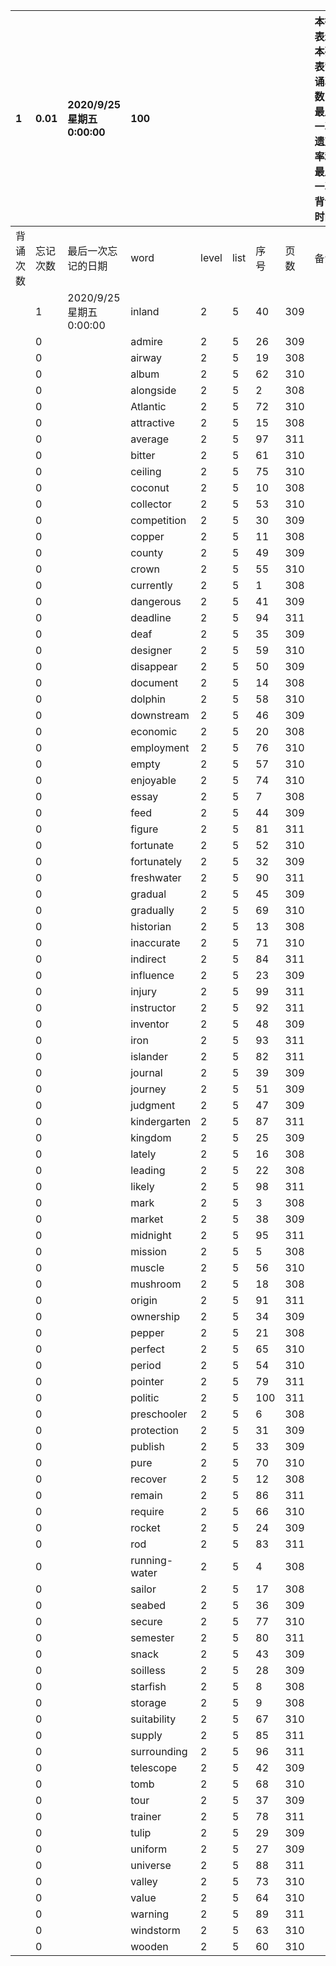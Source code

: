 |1|0.01|2020/9/25 星期五 0:00:00|100|||||本行表示本列表背诵次数，最后一次遗忘率和最后一次背诵时间||
|:--|:--|:--|:--|:--|:--|:--|:--|:--|:--|
|背诵次数|忘记次数|最后一次忘记的日期|word|level|list|序号|页数|备注|助记备注|
||1|2020/9/25 星期五 0:00:00|inland|2|5|40|309|||
||0||admire|2|5|26|309|||
||0||airway|2|5|19|308|||
||0||album|2|5|62|310|||
||0||alongside|2|5|2|308|||
||0||Atlantic|2|5|72|310|||
||0||attractive|2|5|15|308|||
||0||average|2|5|97|311|||
||0||bitter|2|5|61|310|||
||0||ceiling|2|5|75|310|||
||0||coconut|2|5|10|308|||
||0||collector|2|5|53|310|||
||0||competition|2|5|30|309|||
||0||copper|2|5|11|308|||
||0||county|2|5|49|309|||
||0||crown|2|5|55|310|||
||0||currently|2|5|1|308|||
||0||dangerous|2|5|41|309|||
||0||deadline|2|5|94|311|||
||0||deaf|2|5|35|309|||
||0||designer|2|5|59|310|||
||0||disappear|2|5|50|309|||
||0||document|2|5|14|308|||
||0||dolphin|2|5|58|310|||
||0||downstream|2|5|46|309|||
||0||economic|2|5|20|308|||
||0||employment|2|5|76|310|||
||0||empty|2|5|57|310|||
||0||enjoyable|2|5|74|310|||
||0||essay|2|5|7|308|||
||0||feed|2|5|44|309|||
||0||figure|2|5|81|311|||
||0||fortunate|2|5|52|310|||
||0||fortunately|2|5|32|309|||
||0||freshwater|2|5|90|311|||
||0||gradual|2|5|45|309|||
||0||gradually|2|5|69|310|||
||0||historian|2|5|13|308|||
||0||inaccurate|2|5|71|310|||
||0||indirect|2|5|84|311|||
||0||influence|2|5|23|309|||
||0||injury|2|5|99|311|||
||0||instructor|2|5|92|311|||
||0||inventor|2|5|48|309|||
||0||iron|2|5|93|311|||
||0||islander|2|5|82|311|||
||0||journal|2|5|39|309|||
||0||journey|2|5|51|309|||
||0||judgment|2|5|47|309|||
||0||kindergarten|2|5|87|311|||
||0||kingdom|2|5|25|309|||
||0||lately|2|5|16|308|||
||0||leading|2|5|22|308|||
||0||likely|2|5|98|311|||
||0||mark|2|5|3|308|||
||0||market|2|5|38|309|||
||0||midnight|2|5|95|311|||
||0||mission|2|5|5|308|||
||0||muscle|2|5|56|310|||
||0||mushroom|2|5|18|308|||
||0||origin|2|5|91|311|||
||0||ownership|2|5|34|309|||
||0||pepper|2|5|21|308|||
||0||perfect|2|5|65|310|||
||0||period|2|5|54|310|||
||0||pointer|2|5|79|311|||
||0||politic|2|5|100|311|||
||0||preschooler|2|5|6|308|||
||0||protection|2|5|31|309|||
||0||publish|2|5|33|309|||
||0||pure|2|5|70|310|||
||0||recover|2|5|12|308|||
||0||remain|2|5|86|311|||
||0||require|2|5|66|310|||
||0||rocket|2|5|24|309|||
||0||rod|2|5|83|311|||
||0||running-water|2|5|4|308|||
||0||sailor|2|5|17|308|||
||0||seabed|2|5|36|309|||
||0||secure|2|5|77|310|||
||0||semester|2|5|80|311|||
||0||snack|2|5|43|309|||
||0||soilless|2|5|28|309|||
||0||starfish|2|5|8|308|||
||0||storage|2|5|9|308|||
||0||suitability|2|5|67|310|||
||0||supply|2|5|85|311|||
||0||surrounding|2|5|96|311|||
||0||telescope|2|5|42|309|||
||0||tomb|2|5|68|310|||
||0||tour|2|5|37|309|||
||0||trainer|2|5|78|311|||
||0||tulip|2|5|29|309|||
||0||uniform|2|5|27|309|||
||0||universe|2|5|88|311|||
||0||valley|2|5|73|310|||
||0||value|2|5|64|310|||
||0||warning|2|5|89|311|||
||0||windstorm|2|5|63|310|||
||0||wooden|2|5|60|310|||
